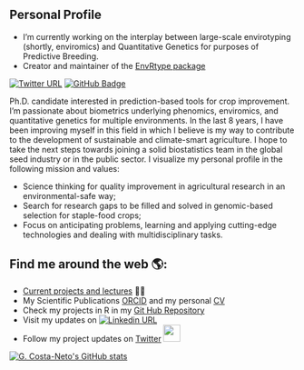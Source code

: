 ## Personal Profile


- I’m currently working on the interplay between large-scale envirotyping (shortly, enviromics)
and Quantitative Genetics for purposes of Predictive Breeding.
- Creator and maintainer of the [EnvRtype package](ttps://github.com/allogamous/EnvRtype/blob/master/README.md)



[![Twitter URL](https://img.shields.io/twitter/follow/germanocneto?style=social)](https://twitter.com/intent/follow?screen_name=germanocneto)
[![GitHub Badge](https://img.shields.io/github/followers/gcostaneto?style=social)](https://github.com/gcostaneto?tab=followers)



Ph.D. candidate interested in prediction-based tools for crop improvement. I’m passionate about biometrics underlying phenomics, enviromics, and quantitative genetics for multiple environments. In the last 8 years, I have been improving myself in this field in which I believe is my way to contribute to the development of sustainable and climate-smart agriculture. I hope to take the next steps towards joining a solid biostatistics team in the global seed industry or in the public sector. I visualize my personal profile in the following mission and values:

-	Science thinking for quality improvement in agricultural research in an environmental-safe way;
-	Search for research gaps to be filled and solved in genomic-based selection for staple-food crops;
-	Focus on anticipating problems, learning and applying cutting-edge technologies and dealing with multidisciplinary tasks.


## Find me around the web 🌎: <a href="https://github.com/gcostaneto">
- Current [projects and lectures](https://github.com/gcostaneto/gcostaneto/blob/main/Projects.md) ✍🏾
- My Scientific Publications [ORCID](https://orcid.org/0000-0003-1137-6786) and my personal [CV](https://github.com/gcostaneto/gcostaneto/blob/main/CV_Germano%20Costa%20Neto_update.pdf)
- Check my projects in R in my [Git Hub Repository](https://github.com/gcostaneto?tab=repositories)
- Visit my updates on [![Linkedin URL](https://img.shields.io/badge/LinkedIn-germanocneto?style=for-the-badge&logo=linkedin&logoColor=white)](https://www.linkedin.com/in/germanocneto/)
- Follow my project updates on [Twitter](https://twitter.com/samapriyaroy) <a href="https://twitter.com/germanoceto"><img width="30" height="30" src="https://img.icons8.com/color/48/000000/twitter-squared.png"/>

![G. Costa-Neto's GitHub stats](https://github-readme-stats.vercel.app/api?username=gcostaneto&show_icons=true&theme=dark&count_private=true)
